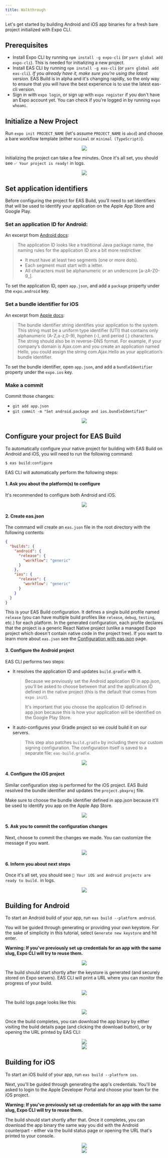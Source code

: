 ```yaml
---
title: Walkthrough
---
```


Let's get started by building Android and iOS app binaries for a fresh bare project initialized with Expo CLI.

## Prerequisites

- Install Expo CLI by running `npm install -g expo-cli` (or `yarn global add expo-cli`). This is needed for initializing a new project.
- Install EAS CLI by running `npm install -g eas-cli` (or `yarn global add eas-cli`). _If you already have it, make sure you're using the latest version._ EAS Build is in alpha and it's changing rapidly, so the only way to ensure that you will have the best experience is to use the latest eas-cli version.
- Sign in with `expo login`, or sign up with `expo register` if you don't have an Expo account yet. You can check if you're logged in by running `expo whoami`.

## Initialize a New Project

Run `expo init PROJECT_NAME` (let's assume `PROJECT_NAME` is `abcd`) and choose a bare workflow template (either `minimal` or `minimal (TypeScript)`).

<center><img src="/static/images/eas-build/walkthrough/01-init.png" /></center>

Initializing the project can take a few minutes. Once it's all set, you should see `✅ Your project is ready!` in logs.

<center><img src="/static/images/eas-build/walkthrough/02-init-complete.png" /></center>

## Set application identifiers

Before configuring the project for EAS Build, you'll need to set identifiers that will be used to identify your application on the Apple App Store and Google Play.

### Set an application ID for Android:

An excerpt from [Android docs](https://developer.android.com/studio/build/application-id):

> The application ID looks like a traditional Java package name, the naming rules for the application ID are a bit more restrictive:
>
> - It must have at least two segments (one or more dots).
> - Each segment must start with a letter.
> - All characters must be alphanumeric or an underscore [a-zA-Z0-9_].

To set the application ID, open `app.json`, and add a `package` property under the `expo.android` key.

### Set a bundle identifier for iOS

An excerpt from [Apple docs](https://developer.apple.com/library/archive/documentation/CoreFoundation/Conceptual/CFBundles/BundleTypes/BundleTypes.html#//apple_ref/doc/uid/10000123i-CH101-SW1):

> The bundle identifier string identifies your application to the system. This string must be a uniform type identifier (UTI) that contains only alphanumeric (A-Z,a-z,0-9), hyphen (-), and period (.) characters. The string should also be in reverse-DNS format. For example, if your company’s domain is Ajax.com and you create an application named Hello, you could assign the string com.Ajax.Hello as your application’s bundle identifier.

To set the bundle identifier, open `app.json`, and add a `bundleIdentifier` property under the `expo.ios` key.

### Make a commit

Commit those changes:

- `git add app.json`
- `git commit -m "Set android.package and ios.bundleIdentifier"`

<center><img src="/static/images/eas-build/walkthrough/03-set-application-ids.png" /></center>

## Configure your project for EAS Build

To automatically configure your native project for building with EAS Build on Android and iOS, you will need to run the following command:

```
$ eas build:configure
```

EAS CLI will automatically perform the following steps:

#### 1. Ask you about the platform(s) to configure

It's recommended to configure both Android and iOS.

<center><img src="/static/images/eas-build/walkthrough/04-configure-platform.png" /></center>

#### 2. Create eas.json

The command will create an `eas.json` file in the root directory with the following contents:

```json
{
  "builds": {
    "android": {
      "release": {
        "workflow": "generic"
      }
    },
    "ios": {
      "release": {
        "workflow": "generic"
      }
    }
  }
}
```

This is your EAS Build configuration. It defines a single build profile named `release` (you can have multiple build profiles like `release`, `debug`, `testing`, etc.) for each platform. In the generated configuration, each profile declares that the project is a generic React Native project (unlike a managed Expo project which doesn't contain native code in the project tree). If you want to learn more about `eas.json` see the [Configuration with eas.json](eas-json.md) page.

#### 3. Configure the Android project

EAS CLI performs two steps:

- It resolves the application ID and updates `build.gradle` with it.

  > Because we previously set the Android application ID in app.json, you'll be asked to choose between that and the application ID defined in the native project (this is the default that comes from `expo init`).
  >
  > It's important that you choose the application ID defined in app.json because this is how your application will be identified on the Google Play Store.

- It auto-configures your Gradle project so we could build it on our servers.

  > This step also patches `build.gradle` by including there our custom signing configuration. The configuration itself is saved to a separate file: `eas-build.gradle`.

<center><img src="/static/images/eas-build/walkthrough/05-configure-android.png" /></center>

#### 4. Configure the iOS project

Similar configuration step is performed for the iOS project. EAS Build resolved the bundle identifier and updates the `project.pbxproj` file.

Make sure to choose the bundle identifier defined in app.json because it'll be used to identify you app on the Apple App Store.

<center><img src="/static/images/eas-build/walkthrough/06-configure-xcode.png" /></center>

#### 5. Ask you to commit the configuration changes

Next, choose to commit the changes we made. You can customize the message if you want.

<center><img src="/static/images/eas-build/walkthrough/07-configure-commit.png" /></center>

#### 6. Inform you about next steps

Once it's all set, you should see `🎉 Your iOS and Android projects are ready to build.` in logs.

<center><img src="/static/images/eas-build/walkthrough/08-configure-complete.png" /></center>

## Building for Android

To start an Android build of your app, run `eas build --platform android`.

You will be guided through generating or providing your own keystore. For the sake of simplicity in this tutorial, select `Generate new keystore` and hit enter.

**Warning: If you've previously set up credentials for an app with the same slug, Expo CLI will try to reuse them.**

<center><img src="/static/images/eas-build/walkthrough/09-build-android-keystore.png" /></center>

The build should start shortly after the keystore is generated (and securely stored on Expo servers). EAS CLI will print a URL where you can monitor the progress of your build.

<center><img src="/static/images/eas-build/walkthrough/10-build-android-queued.png" /></center>

The build logs page looks like this:

<center><img src="/static/images/eas-build/walkthrough/11-build-android-logs.png" /></center>

Once the build completes, you can download the app binary by either visiting the build details page (and clicking the download button), or by opening the URL printed by EAS CLI:

<center><img src="/static/images/eas-build/walkthrough/12-build-android-finished-web.png" /></center>
<center><img src="/static/images/eas-build/walkthrough/13-build-android-finished-terminal.png" /></center>

## Building for iOS

To start an iOS build of your app, run `eas build --platform ios`.

Next, you'll be guided through generating the app's credentials. You'll be asked to login to the Apple Developer Portal and choose your team for the iOS project.

**Warning: If you've previously set up credentials for an app with the same slug, Expo CLI will try to reuse them.**

The build should start shortly after that. Once it completes, you can download the app binary the same way you did with the Android counterpart - either via the build status page or opening the URL that's printed to your console.

<center><img src="/static/images/eas-build/walkthrough/14-build-ios-finished-terminal.png" /></center>
<center><img src="/static/images/eas-build/walkthrough/15-build-ios-finished-web.png" /></center>
